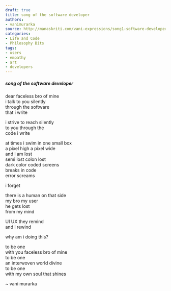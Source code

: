 ```yaml
---
draft: true
title: song of the software developer
authors:
- vanimurarka
source: http://manaskriti.com/vani-expressions/song1-software-developer/
categories:
- Life and Code
- Philosophy Bits
tags:
- users
- empathy
- art
- developers
---
```


##### song of the software developer

dear faceless bro of mine  
i talk to you silently  
through the software  
that i write

i strive to reach silently  
to you through the  
code i write

at times i swim in one small box  
a pixel high a pixel wide  
and i am lost  
semi lost colon lost  
dark color coded screens  
breaks in code  
error screams

i forget

there is a human on that side  
my bro my user  
he gets lost  
from my mind  

UI UX they remind  
and i rewind  

why am i doing this?  

to be one  
with you faceless bro of mine  
to be one  
an interwoven world divine  
to be one  
with my own soul that shines  

~ vani murarka
